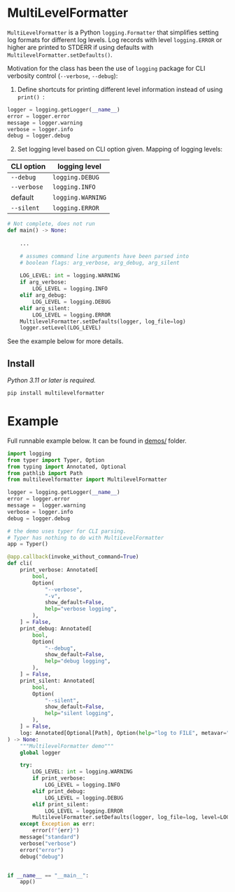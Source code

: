 # MultiLevelFormatter

`MultiLevelFormatter` is a Python `logging.Formatter` that simplifies setting log formats for different log levels. Log records with level `logging.ERROR` or higher are printed to STDERR if using defaults with `MultilevelFormatter.setDefaults()`.

Motivation for the class has been the use of `logging` package for CLI verbosity control (`--verbose`, `--debug`):

1. Define shortcuts for printing different level information instead of using `print() `:

```python
logger = logging.getLogger(__name__)
error = logger.error
message = logger.warning
verbose = logger.info
debug = logger.debug
```

2. Set logging level based on CLI option given. Mapping of logging levels:

| CLI option  | logging level     |
| ----------- | ----------------- |
| `--debug`   | `logging.DEBUG`   |
| `--verbose` | `logging.INFO`    |
| default     | `logging.WARNING` |
| `--silent`  | `logging.ERROR`   |


```python
# Not complete, does not run
def main() -> None:
    
    ...

    # assumes command line arguments have been parsed into 
    # boolean flags: arg_verbose, arg_debug, arg_silent
    
    LOG_LEVEL: int = logging.WARNING
    if arg_verbose: 
        LOG_LEVEL = logging.INFO
    elif arg_debug:
        LOG_LEVEL = logging.DEBUG
    elif arg_silent:
        LOG_LEVEL = logging.ERROR
    MultilevelFormatter.setDefaults(logger, log_file=log)
    logger.setLevel(LOG_LEVEL)
```

See the example below for more details.

## Install

*Python 3.11 or later is required.*

```sh
pip install multilevelformatter
```

# Example

Full runnable example below. It can be found in [demos/](demos/) folder. 

```python
import logging
from typer import Typer, Option
from typing import Annotated, Optional
from pathlib import Path
from multilevelformatter import MultilevelFormatter

logger = logging.getLogger(__name__)
error = logger.error
message =  logger.warning 
verbose = logger.info
debug = logger.debug

# the demo uses typer for CLI parsing. 
# Typer has nothing to do with MultiLevelFormatter
app = Typer()

@app.callback(invoke_without_command=True)
def cli(
    print_verbose: Annotated[
        bool,
        Option(
            "--verbose",
            "-v",
            show_default=False,
            help="verbose logging",
        ),
    ] = False,
    print_debug: Annotated[
        bool,
        Option(
            "--debug",
            show_default=False,
            help="debug logging",
        ),
    ] = False,
    print_silent: Annotated[
        bool,
        Option(
            "--silent",
            show_default=False,
            help="silent logging",
        ),
    ] = False,
    log: Annotated[Optional[Path], Option(help="log to FILE", metavar="FILE")] = None,
) -> None:
    """MultilevelFormatter demo"""
    global logger

    try:
        LOG_LEVEL: int = logging.WARNING
        if print_verbose:
            LOG_LEVEL = logging.INFO
        elif print_debug:
            LOG_LEVEL = logging.DEBUG
        elif print_silent:
            LOG_LEVEL = logging.ERROR
        MultilevelFormatter.setDefaults(logger, log_file=log, level=LOG_LEVEL)        
    except Exception as err:
        error(f"{err}")
    message("standard")
    verbose("verbose")
    error("error")
    debug("debug")


if __name__ == "__main__":
    app()

```
